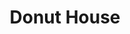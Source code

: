 ---
pid: llp286
title: Donut House
location_transcription: 
coordinates: "[-75.163568983941, 39.955210767306]"
zipcode: '19120'
gen_neighborhood: North Philadelphia
neighborhood: Logan,Olney
outside_phl: 
age: '10'
age_range: 6-13
instagram: 
image_file_name: llp_286.jpg
proposal_transcription: This donut could be in a museum.
topic: Food
topic_summary: 0, 0
type: Conceptual
keywords_other: donut, museum
credit: Jennifer P Costa
image_labels: 
twitter: 
facebook: 
permalink: "/monuments/llp286/"
layout: item-page
---